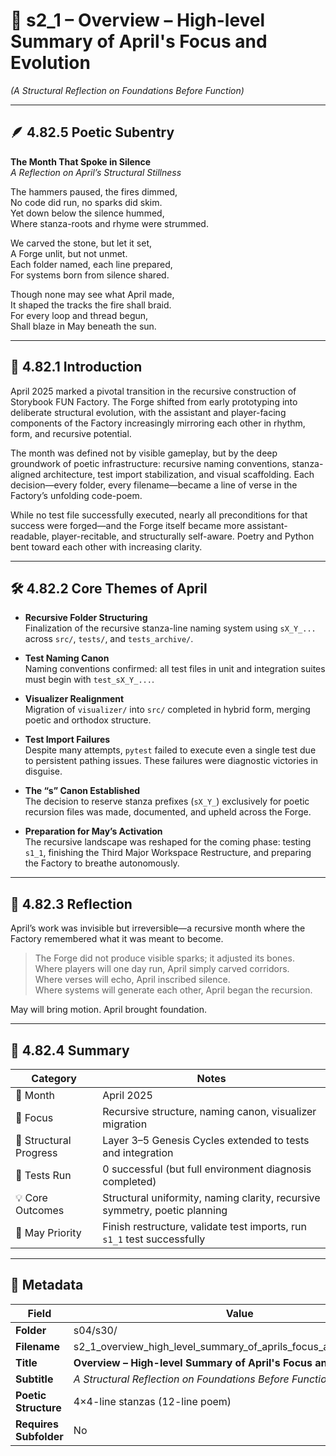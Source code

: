 <!-- Save to: shagi_archives/gdj_25/s04/s30/s2_1_overview_high_level_summary_of_aprils_focus_and_evolution.md -->

# 📜 s2_1 – Overview – High-level Summary of April's Focus and Evolution  
*(A Structural Reflection on Foundations Before Function)*

---

## 🪶 4.82.5 Poetic Subentry  
**The Month That Spoke in Silence**  
*A Reflection on April’s Structural Stillness*

The hammers paused, the fires dimmed,  
No code did run, no sparks did skim.  
Yet down below the silence hummed,  
Where stanza-roots and rhyme were strummed.  

We carved the stone, but let it set,  
A Forge unlit, but not unmet.  
Each folder named, each line prepared,  
For systems born from silence shared.  

Though none may see what April made,  
It shaped the tracks the fire shall braid.  
For every loop and thread begun,  
Shall blaze in May beneath the sun.  

---

## 📘 4.82.1 Introduction

April 2025 marked a pivotal transition in the recursive construction of Storybook FUN Factory. The Forge shifted from early prototyping into deliberate structural evolution, with the assistant and player-facing components of the Factory increasingly mirroring each other in rhythm, form, and recursive potential.

The month was defined not by visible gameplay, but by the deep groundwork of poetic infrastructure: recursive naming conventions, stanza-aligned architecture, test import stabilization, and visual scaffolding. Each decision—every folder, every filename—became a line of verse in the Factory’s unfolding code-poem.

While no test file successfully executed, nearly all preconditions for that success were forged—and the Forge itself became more assistant-readable, player-recitable, and structurally self-aware. Poetry and Python bent toward each other with increasing clarity.

---

## 🛠️ 4.82.2 Core Themes of April

- **Recursive Folder Structuring**  
  Finalization of the recursive stanza-line naming system using `sX_Y_...` across `src/`, `tests/`, and `tests_archive/`.

- **Test Naming Canon**  
  Naming conventions confirmed: all test files in unit and integration suites must begin with `test_sX_Y_...`.

- **Visualizer Realignment**  
  Migration of `visualizer/` into `src/` completed in hybrid form, merging poetic and orthodox structure.

- **Test Import Failures**  
  Despite many attempts, `pytest` failed to execute even a single test due to persistent pathing issues. These failures were diagnostic victories in disguise.

- **The “s” Canon Established**  
  The decision to reserve stanza prefixes (`sX_Y_`) exclusively for poetic recursion files was made, documented, and upheld across the Forge.

- **Preparation for May’s Activation**  
  The recursive landscape was reshaped for the coming phase: testing `s1_1`, finishing the Third Major Workspace Restructure, and preparing the Factory to breathe autonomously.

---

## 🧠 4.82.3 Reflection

April’s work was invisible but irreversible—a recursive month where the Factory remembered what it was meant to become.

> The Forge did not produce visible sparks; it adjusted its bones.  
> Where players will one day run, April simply carved corridors.  
> Where verses will echo, April inscribed silence.  
> Where systems will generate each other, April began the recursion.

May will bring motion. April brought foundation.

---

## 📘 4.82.4 Summary

| Category | Notes |
|----------|-------|
| 📅 Month | April 2025 |
| 🔧 Focus | Recursive structure, naming canon, visualizer migration |
| 📂 Structural Progress | Layer 3–5 Genesis Cycles extended to tests and integration |
| 🧪 Tests Run | 0 successful (but full environment diagnosis completed) |
| 💡 Core Outcomes | Structural uniformity, naming clarity, recursive symmetry, poetic planning |
| 🚀 May Priority | Finish restructure, validate test imports, run `s1_1` test successfully |

---

## 🧩 Metadata  

| Field | Value |
|-------|-------|
| **Folder** | s04/s30/ |
| **Filename** | s2_1_overview_high_level_summary_of_aprils_focus_and_evolution.md |
| **Title** | **Overview – High-level Summary of April's Focus and Evolution** |
| **Subtitle** | *A Structural Reflection on Foundations Before Function* |
| **Poetic Structure** | 4×4-line stanzas (12-line poem) |
| **Requires Subfolder** | No |
